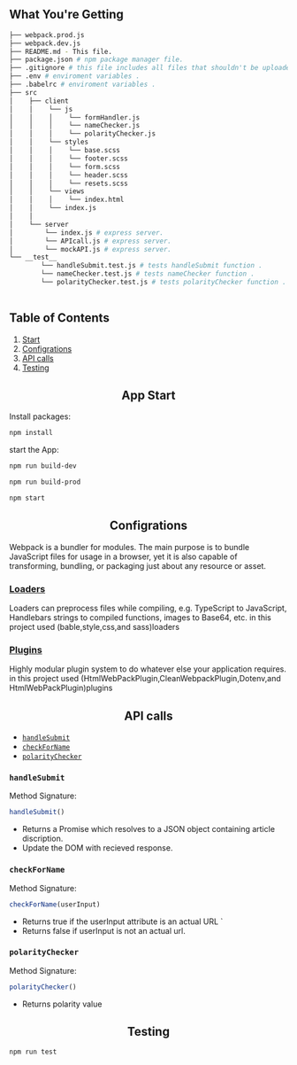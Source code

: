 ## What You're Getting
```bash
├── webpack.prod.js
├── webpack.dev.js
├── README.md - This file.
├── package.json # npm package manager file.
├── .gitignore # this file includes all files that shouldn't be uploaded to git repo .
├── .env # enviroment variables .
├── .babelrc # enviroment variables .
├── src
│    ├── client
│    │    └── js
│    │    │    └── formHandler.js
│    │    │    └── nameChecker.js
│    │    │    └── polarityChecker.js
│    │    └── styles
│    │    │    └── base.scss
│    │    │    └── footer.scss
│    │    │    └── form.scss
│    │    │    └── header.scss
│    │    │    └── resets.scss
│    │    └── views
│    │    │    └── index.html
│    │    └── index.js
│    │
│    └── server
│        └── index.js # express server.
│        └── APIcall.js # express server.
│        └── mockAPI.js # express server.
└── __test__ 
        └── handleSubmit.test.js # tests handleSubmit function .
        └── nameChecker.test.js # tests nameChecker function .
        └── polarityChecker.test.js # tests polarityChecker function .
        
```
## Table of Contents

1. [Start](#install)
2. [Configrations](#introduction)
3. [API calls](#concepts)
4. [Testing](#contributing)

 <h2 align="center">App Start</h2>
 
 Install packages:

```bash
npm install 
```


start the App:

```bash
npm run build-dev 
```
```bash
npm run build-prod 
```
```bash
npm start 
```
 
 <h2 align="center">Configrations</h2>
 Webpack is a bundler for modules. The main purpose is to bundle JavaScript
 files for usage in a browser, yet it is also capable of transforming, bundling,
 or packaging just about any resource or asset.
 
 ### [Loaders](https://webpack.js.org/plugins/)
 Loaders can preprocess files while compiling, e.g. TypeScript to JavaScript, Handlebars strings to compiled functions, images to Base64, etc.
 in this project used (bable,style,css,and sass)loaders
 
 ### [Plugins](https://webpack.js.org/loaders/)
 Highly modular plugin system to do whatever else your application requires.
 in this project used (HtmlWebPackPlugin,CleanWebpackPlugin,Dotenv,and HtmlWebPackPlugin)plugins
 
 <h2 align="center">API calls</h2>
 
* [`handleSubmit`](#handleSubmit)
* [`checkForName`](#checkForName)
* [`polarityChecker`](#checkForName)

### `handleSubmit`

Method Signature:

```js
handleSubmit()
```

* Returns a Promise which resolves to a JSON object containing article discription.
* Update the DOM with recieved response.

### `checkForName`

Method Signature:

```js
checkForName(userInput)
```

* Returns true if the userInput attribute is an actual URL `
* Returns false if userInput is not an actual url.

### `polarityChecker`

Method Signature:

```js
polarityChecker()
```

* Returns polarity value

 <h2 align="center">Testing</h2>
 
```bash
npm run test
```
